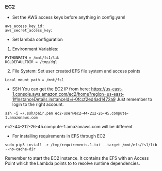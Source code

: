 ### EC2
- Set the AWS access keys before anything in config.yaml
```
aws_access_key_id:
aws_secret_access_key: 
```

- Set lambda configuration 
1. Environment Variables:
```
PYTHONPATH = /mnt/fs1/lib
DGLDEFAULTDIR = /tmp/dgl
```

2. File System:
Set user created EFS file system and access points
```
Local mount path = /mnt/fs1
```

- SSH
You can get the EC2 IP from here: https://us-east-1.console.aws.amazon.com/ec2/home?region=us-east-1#InstanceDetails:instanceId=i-0fccf2ed4ad1472a9
Just remember to login to the right account.
```
ssh -i ~/.ssh/pair.pem ec2-user@ec2-44-212-26-45.compute-1.amazonaws.com
```
ec2-44-212-26-45.compute-1.amazonaws.com will be different


- For installing requirements in EFS through EC2
```
sudo pip3 install -r /tmp/requirements.1.txt --target /mnt/efs/fs1/lib --no-cache-dir
```

Remember to start the EC2 instance. It contains the EFS with an Access Point which the Lambda points to to resolve runtime dependencies.
